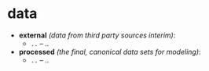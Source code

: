 # data

* **external** _(data from third party sources interim)_:
    * `..` – _.._
* **processed** _(the final, canonical data sets for modeling)_:
    * `..` – _.._